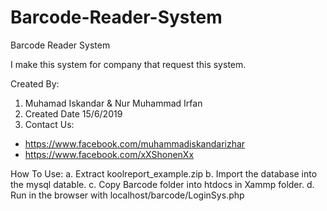 # Barcode-Reader-System
Barcode Reader System

I make this system for company that request this system.

Created By:
1. Muhamad Iskandar & Nur Muhammad Irfan
2. Created Date 15/6/2019
3. Contact Us:

* https://www.facebook.com/muhammadiskandarizhar
* https://www.facebook.com/xXShonenXx

How To Use:
a. Extract koolreport_example.zip
b. Import the database into the mysql datable.
c. Copy Barcode folder into htdocs in Xammp folder.
d. Run in the browser with localhost/barcode/LoginSys.php
